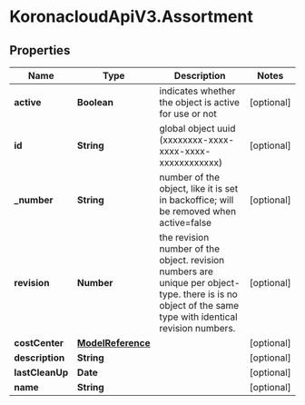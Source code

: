 # KoronacloudApiV3.Assortment

## Properties
Name | Type | Description | Notes
------------ | ------------- | ------------- | -------------
**active** | **Boolean** | indicates whether the object is active for use or not | [optional] 
**id** | **String** | global object uuid (xxxxxxxx-xxxx-xxxx-xxxx-xxxxxxxxxxxx) | [optional] 
**_number** | **String** | number of the object, like it is set in backoffice; will be removed when active&#x3D;false | [optional] 
**revision** | **Number** | the revision number of the object. revision numbers are unique per object-type. there is is no object of the same type with identical revision numbers. | [optional] 
**costCenter** | [**ModelReference**](ModelReference.md) |  | [optional] 
**description** | **String** |  | [optional] 
**lastCleanUp** | **Date** |  | [optional] 
**name** | **String** |  | [optional] 


